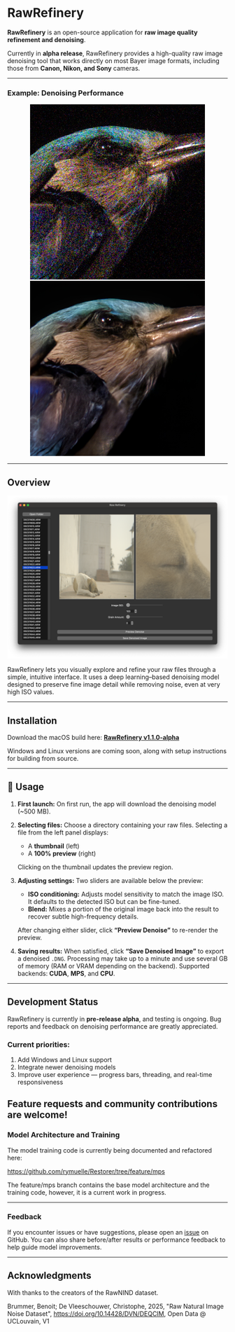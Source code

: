 # RawRefinery

**RawRefinery** is an open-source application for **raw image quality refinement and denoising**.

Currently in **alpha release**, RawRefinery provides a high-quality raw image denoising tool that works directly on most Bayer image formats, including those from **Canon, Nikon, and Sony** cameras.

---

### Example: Denoising Performance

<div align="center">
  <img src="https://github.com/rymuelle/RawRefinery/blob/main/examples/Bayer_TEST_MuseeL-bluebirds-A7C_ISO65535_sha1=eb9cb3e1d80f48b93d0aabe20458870c5c1ef2fa.jpg" alt="Noisy Image" width="400"/>
  <img src="https://github.com/rymuelle/RawRefinery/blob/main/examples/Bayer_TEST_MuseeL-bluebirds-A7C_ISO65535_sha1=eb9cb3e1d80f48b93d0aabe20458870c5c1ef2fa_65534_denoised.DNG.jpg" alt="Denoised" width="400"/>
</div>

---

## Overview

![RawRefinery main window](https://github.com/rymuelle/RawRefinery/blob/main/examples/RawRefinery.png)

RawRefinery lets you visually explore and refine your raw files through a simple, intuitive interface.
It uses a deep learning–based denoising model designed to preserve fine image detail while removing noise, even at very high ISO values.

---

## Installation

Download the macOS build here:
[**RawRefinery v1.1.0-alpha**](https://github.com/rymuelle/RawRefinery/releases/tag/v1.1.0-alpha)

Windows and Linux versions are coming soon, along with setup instructions for building from source.

---

## 🚀 Usage

1. **First launch:**
   On first run, the app will download the denoising model (~500 MB).

2. **Selecting files:**
   Choose a directory containing your raw files. Selecting a file from the left panel displays:

   * A **thumbnail** (left)
   * A **100% preview** (right)

   Clicking on the thumbnail updates the preview region.

3. **Adjusting settings:**
   Two sliders are available below the preview:

   * **ISO conditioning:** Adjusts model sensitivity to match the image ISO. It defaults to the detected ISO but can be fine-tuned.
   * **Blend:** Mixes a portion of the original image back into the result to recover subtle high-frequency details.

   After changing either slider, click **“Preview Denoise”** to re-render the preview.

4. **Saving results:**
   When satisfied, click **“Save Denoised Image”** to export a denoised `.DNG`.
   Processing may take up to a minute and use several GB of memory (RAM or VRAM depending on the backend).
   Supported backends: **CUDA**, **MPS**, and **CPU**.

---

## Development Status

RawRefinery is currently in **pre-release alpha**, and testing is ongoing.
Bug reports and feedback on denoising performance are greatly appreciated.

### Current priorities:

1. Add Windows and Linux support
2. Integrate newer denoising models
3. Improve user experience — progress bars, threading, and real-time responsiveness

Feature requests and community contributions are welcome!
---

### Model Architecture and Training

The model training code is currently being documented and refactored here:

https://github.com/rymuelle/Restorer/tree/feature/mps

The feature/mps branch contains the base model architecture and the training code, however, it is a current work in progress. 

---

### Feedback

If you encounter issues or have suggestions, please open an [issue](https://github.com/rymuelle/RawRefinery/issues) on GitHub.
You can also share before/after results or performance feedback to help guide model improvements.

----

## Acknowledgments

With thanks to the creators of the RawNIND dataset.


Brummer, Benoit; De Vleeschouwer, Christophe, 2025, "Raw Natural Image Noise Dataset", https://doi.org/10.14428/DVN/DEQCIM, Open Data @ UCLouvain, V1 